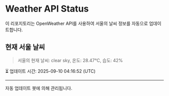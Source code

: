 
# Weather API Status

이 리포지토리는 OpenWeather API를 사용하여 서울의 날씨 정보를 자동으로 업데이트합니다.

## 현재 서울 날씨
> 서울의 현재 날씨: clear sky, 온도: 28.47°C, 습도: 42%

⏳ 업데이트 시간: 2025-09-10 04:16:52 (UTC)

---
자동 업데이트 봇에 의해 관리됩니다.

